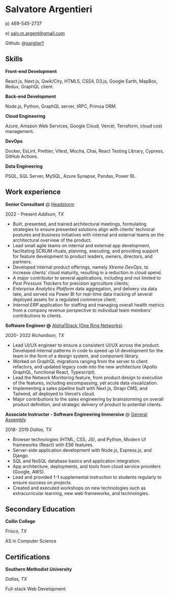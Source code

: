 # Salvatore Argentieri

p) 469-545-2737

e) salv.m.argent@gmail.com

Github: @[sargtier1](https://github.com/sargtier1)

## Skills

**Front-end Development**

React.js, Next.js, Qwik/City, HTML5, CSS4, D3.js, Google Earth, MapBox, Redux, GraphQL client.

******************************Back-end Development******************************

Node.js, Python, GraphQL server, tRPC, Primsa ORM.

**Cloud Engineering**

Azure, Amazon Web Services, Google Cloud, Vercel, Terraform, cloud cost management.

**DevOps**

Docker, EsLint, Prettier, Vitest, Mocha, Chai, React Testing Library, Cypress, GitHub Actions.

**Data Engineering**

PSQL, SQL Server, MySQL, Azure Synapse, Pandas, Power BI.

## Work experience

**Senior Consultant** @ [Headstorm](https://headstorm.com/)

2022 - Present *Addison, TX*

- Built, presented, and trained architectural meetings, formulating strategies to ensure presented solutions align with clients’ technical postures and business initiatives with internal and external teams on the architectural overview of the product.
- Lead small agile teams on internal and external app development, facilitating SCRUM rituals, planning, executing, and providing support for feature development to product leaders, owners, directors, and partners.
- Developed internal product offerings, namely *Xtreme DevOps*, to increase clients’ cloud maturity, resulting in a reduction in cloud spend.
- A major contributor to several applications, including and not limited to *Pest Pressure Trackers* for precision agriculture clients;
- *Enterprise Analytics Platform* data aggregation, and delivery via data lake, and served via Power BI for real-time data tracking of several deployed assets for a regulated commerce client;
- *Internal ERP* application for staffing and managing overall health metrics from a company revenue perspective to individual team members’ contributions to clients.

**Software Engineer @** [Alpha|Stack (One Ring Networks)](https://oneringnetworks.com/)

2020- 2022 *Richardson, TX*

- Lead UI/UX engineer to ensure a consistent UI/UX across the product. Developed internal patterns in code to speed up UI development for the team in the form of a design system, and component library.
- Worked on GraphQL migrations ranging from the server to client refactors, and updated legacy code into the new architecture (Apollo GraphQL, functional React, Typescript).
- Lead the Network Monitoring feature, from product design to execution of the features, including encompassing, yet acute data visualization.
- Implementing a sales pipeline built with Next.js, Strapi CMS, and Tailwind, all deployed to Vercel’s cloud.
- Major contributions to the sales engineering by brainstorming on overall product definition, and strategic delivery of product to potential clients.

**Associate Instructor - Software Engineering Immersive** @ [General Assembly](https://generalassemb.ly/)

2018- 2019 *Dallas, TX*

- Browser technologies (HTML, CSS, JS), and Python, Modern UI frameworks (React) with ES6 features.
- Server-side application development with Node.js, Express.js, and Django.
- SQL and NoSQL database basics and application integration.
- App architecture, deployments, and tools from cloud service providers (Google, AWS).
- Lead and provided 1-1 supplemental instruction to students regularly to ensure success on projects.
- Created and executed workshops on new technologies such as extracurricular learning, new web frameworks, and technologies.

**Secondary Education**
----

**Collin College**

*Frisco, TX*

AS in Computer Science

**Certifications**
----

**Southern Methodist University**

*Dallas, TX*

Full-stack Web Development
